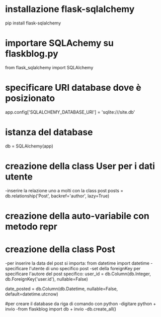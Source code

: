 # installazione flask-sqlalchemy
pip install flask-sqlalchemy

# importare SQLAchemy su flaskblog.py
from flask_sqlalchemy import SQLAlchemy

# specificare URI database dove è posizionato
app.config['SQLALCHEMY_DATABASE_URI'] = 'sqlite:///site.db'
# istanza del database
db = SQLAlchemy(app)

# creazione della class User per i dati utente
-inserire la relazione uno a molti con la class post
 posts = db.relationship('Post', backref='author', lazy=True)

# creazione della  auto-variabile con metodo repr

# creazione della class Post
-per inserire la data del post si importa:
from datetime import datetime
-specificare l'utente di uno specifico post
-set della foreignKey per specificare l'autore del post specifico:
user_id = db.Column(db.Integer, db.ForeignKey('user.id'), nullable=False)

date_posted = db.Column(db.Datetime, nullable=False, default=datetime.utcnow)

#per creare il database da riga di comando con python
-digitare python + invio
-from flaskblog import db + invio
-db.create_all()
<si deve creare un file site.db nella directory principale>

